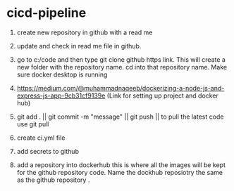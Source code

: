 # cicd-pipeline

1. create new repository in github with a read me

2. update and check in read me file in github.

3. go to c:/code and then type git clone github https link. This will create a new folder with the repository name. cd into that repository name.  Make sure docker desktop is running

4. https://medium.com/@muhammadnaqeeb/dockerizing-a-node-js-and-express-js-app-9cb31cf9139e (Link for setting up project and docker hub)

5. git add . || git commit -m "message" || git push || to pull the latest code use git pull

6. create ci.yml file 

7. add secrets to github

8. add a repository into dockerhub this is where all the images will be kept for the github repository code.  Name the dockhub reposiotry the same as the github repository .  
